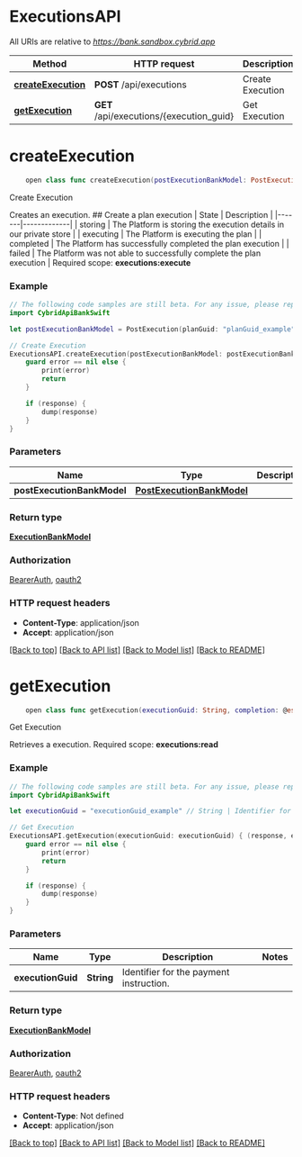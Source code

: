 # ExecutionsAPI

All URIs are relative to *https://bank.sandbox.cybrid.app*

Method | HTTP request | Description
------------- | ------------- | -------------
[**createExecution**](ExecutionsAPI.md#createexecution) | **POST** /api/executions | Create Execution
[**getExecution**](ExecutionsAPI.md#getexecution) | **GET** /api/executions/{execution_guid} | Get Execution


# **createExecution**
```swift
    open class func createExecution(postExecutionBankModel: PostExecutionBankModel, completion: @escaping (_ data: ExecutionBankModel?, _ error: Error?) -> Void)
```

Create Execution

Creates an execution.  ## Create a plan execution  | State | Description | |-------|-------------| | storing | The Platform is storing the execution details in our private store | | executing | The Platform is executing the plan | | completed | The Platform has successfully completed the plan execution | | failed | The Platform was not able to successfully complete the plan execution |    Required scope: **executions:execute**

### Example
```swift
// The following code samples are still beta. For any issue, please report via http://github.com/OpenAPITools/openapi-generator/issues/new
import CybridApiBankSwift

let postExecutionBankModel = PostExecution(planGuid: "planGuid_example") // PostExecutionBankModel | 

// Create Execution
ExecutionsAPI.createExecution(postExecutionBankModel: postExecutionBankModel) { (response, error) in
    guard error == nil else {
        print(error)
        return
    }

    if (response) {
        dump(response)
    }
}
```

### Parameters

Name | Type | Description  | Notes
------------- | ------------- | ------------- | -------------
 **postExecutionBankModel** | [**PostExecutionBankModel**](PostExecutionBankModel.md) |  | 

### Return type

[**ExecutionBankModel**](ExecutionBankModel.md)

### Authorization

[BearerAuth](../README.md#BearerAuth), [oauth2](../README.md#oauth2)

### HTTP request headers

 - **Content-Type**: application/json
 - **Accept**: application/json

[[Back to top]](#) [[Back to API list]](../README.md#documentation-for-api-endpoints) [[Back to Model list]](../README.md#documentation-for-models) [[Back to README]](../README.md)

# **getExecution**
```swift
    open class func getExecution(executionGuid: String, completion: @escaping (_ data: ExecutionBankModel?, _ error: Error?) -> Void)
```

Get Execution

Retrieves a execution.  Required scope: **executions:read**

### Example
```swift
// The following code samples are still beta. For any issue, please report via http://github.com/OpenAPITools/openapi-generator/issues/new
import CybridApiBankSwift

let executionGuid = "executionGuid_example" // String | Identifier for the payment instruction.

// Get Execution
ExecutionsAPI.getExecution(executionGuid: executionGuid) { (response, error) in
    guard error == nil else {
        print(error)
        return
    }

    if (response) {
        dump(response)
    }
}
```

### Parameters

Name | Type | Description  | Notes
------------- | ------------- | ------------- | -------------
 **executionGuid** | **String** | Identifier for the payment instruction. | 

### Return type

[**ExecutionBankModel**](ExecutionBankModel.md)

### Authorization

[BearerAuth](../README.md#BearerAuth), [oauth2](../README.md#oauth2)

### HTTP request headers

 - **Content-Type**: Not defined
 - **Accept**: application/json

[[Back to top]](#) [[Back to API list]](../README.md#documentation-for-api-endpoints) [[Back to Model list]](../README.md#documentation-for-models) [[Back to README]](../README.md)

